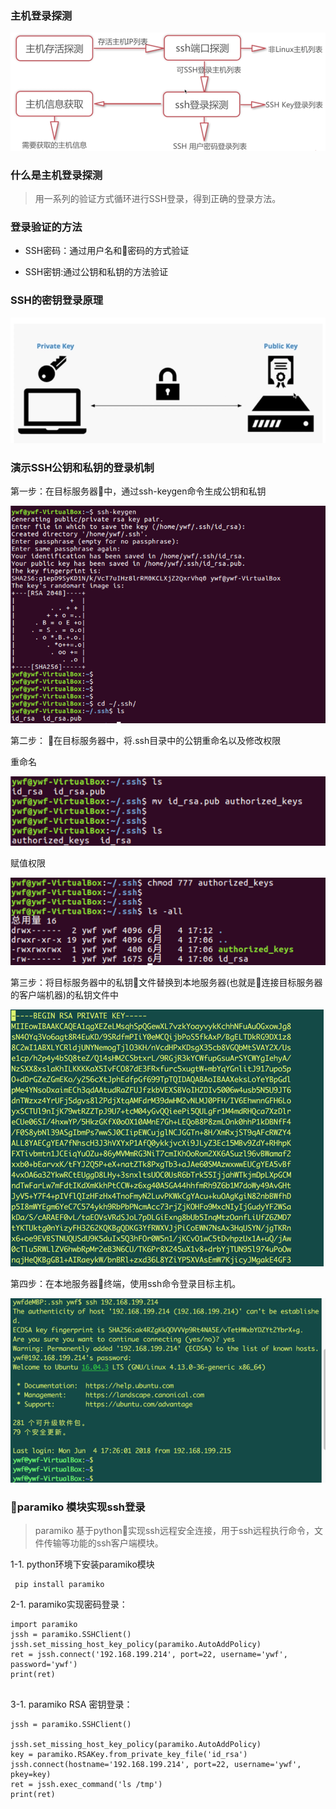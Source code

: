 ### 主机登录探测

![主机探测流程图](主机探测流程图.png)

### 什么是主机登录探测


> 用一系列的验证方式循环进行SSH登录，得到正确的登录方法。


### 登录验证的方法

* SSH密码：通过用户名和密码的方式验证

* SSH密钥:通过公钥和私钥的方法验证


### SSH的密钥登录原理

![密钥原理图](密钥原理图.png)

### 演示SSH公钥和私钥的登录机制

第一步：在目标服务器中，通过ssh-keygen命令生成公钥和私钥

![目标服务器的公钥和私钥生成图示：](目标服务器的公钥和私钥生成图示：.png)

第二步： 在目标服务器中，将.ssh目录中的公钥重命名以及修改权限

重命名

![重命名：](重命名：.png)

赋值权限

![赋值权限：](赋值权限：.png)


第三步：将目标服务器中的私钥文件替换到本地服务器(也就是连接目标服务器的客户端机器)的私钥文件中

![替换私钥文件](替换私钥文件.png)

第四步：在本地服务器终端，使用ssh命令登录目标主机。

![SSH命令登录目标主机](sSH命令登录目标主机.png)


### paramiko 模块实现ssh登录

> paramiko 基于python实现ssh远程安全连接，用于ssh远程执行命令，文件传输等功能的ssh客户端模块。


1-1. python环境下安装paramiko模块

```
 pip install paramiko
```

2-1. paramiko实现密码登录：

```
import paramiko
jssh = paramiko.SSHClient()
jssh.set_missing_host_key_policy(paramiko.AutoAddPolicy)
ret = jssh.connect('192.168.199.214', port=22, username='ywf', password='ywf')
print(ret)


```

3-1. paramiko RSA 密钥登录：

```
jssh = paramiko.SSHClient()

jssh.set_missing_host_key_policy(paramiko.AutoAddPolicy)
key = paramiko.RSAKey.from_private_key_file('id_rsa')
jssh.connect(hostname='192.168.199.214', port=22, username='ywf', pkey=key)
ret = jssh.exec_command('ls /tmp')
print(ret)

```
